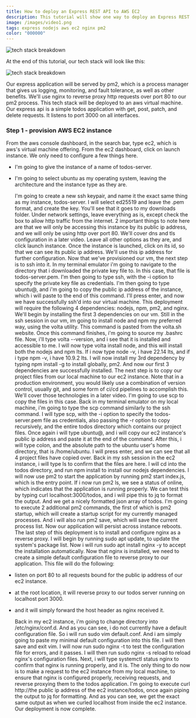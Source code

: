 ```yaml
---
title: How to deploy an Express REST API to AWS EC2
description: This tutorial will show one way to deploy an Express REST API to an EC2 instance using Nginx as a reverse proxy.
image: /images/video1.png
tags: express nodejs aws ec2 nginx pm2
color: "000000"
---
```


![tech stack breakdown](/images/express-pm2-nginx-ec2/thumbnail.png)

At the end of this tutorial, our tech stack will look like this:

![tech stack breakdown](/images/express-pm2-nginx-ec2/tech-stack.png)

Our express application will be served by pm2, which is a process manager that gives us logging, monitoring, and fault tolerance, as well as other benefits.
We'll use nginx to reverse proxy http requests over port 80 to our pm2 process.
This tech stack will be deployed to an aws virtual machine.
Our express api is a simple todos application with get, post, patch, and delete requests.
It listens to port 3000 on all interfaces.

### Step 1 - provision AWS EC2 instance

From the aws console dashboard, in the search bar, type ec2, which is aws's virtual machine offering.
From the ec2 dashboard, click on launch instance.
We only need to configure a few things here.

- I'm going to give the instance of a name of todos-server.
- I'm going to select ubuntu as my operating system, leaving the architecture and the instance type as they are.

  I'm going to create a new ssh keypair, and name it the exact same thing as my instance, todos-server.
  I will select ed25519 and leave the .pem format, and create the key.
  You'll see that it goes to my downloads folder.
  Under network settings, leave everything as is, except check the box to allow http traffic from the internet.
  2 important things to note here are that we will only be accessing this instance by its public ip address, and we will only be using http over port 80.
  We'll cover dns and tls configuration in a later video.
  Leave all other options as they are, and click launch instance.
  Once the instance is launched, click on its id, so that we can see its public ip address.
  We'll use this ip address for further configuration.
  Now that we've provisioned our vm, the next step is to ssh into it.
  In my terminal emulator i'm going to navigate to the directory that i downloaded the private key file to.
  In this case, that file is todos-server.pem.
  I'm then going to type ssh, with the -i option to specify the private key file as credentials.
  I'm then going to type ubuntu@, and i'm going to copy the public ip address of the instance, which i will paste to the end of this command.
  I'll press enter, and now we have successfully ssh'd into our virtual machine.
  This deployment will require the following 4 dependencies: nodejs, npm, pm2, and nginx.
  We'll begin by installing the first 3 dependencies on our vm.
  Still in the ssh session in our vm, im going to install node and npm my preferred way, using the volta utility.
  This command is pasted from the volta.sh website.
  Once this command finishes, i'm going to source my .bashrc file.
  Now, i'll type volta --version, and i see that it is installed and accessible to me.
  I will now type volta install node, and this will install both the nodejs and npm lts.
  If i now type node -v, i have 22.14 lts, and if i type npm -v, i have 10.9.2 lts.
  I will now install my 3rd dependency by typing npm install -g to install globally, pm2.
  And now our first 3 dependencies are successfully installed.
  The next step is to copy our project files from our local machine to our ec2 instance.
  Note that in a production environment, you would likely use a combination of version control, usually git, and some form of ci/cd pipelines to accomplish this.
  We'll cover those technologies in a later video.
  I'm going to use scp to copy the files in this case.
  Back in my terminal emulator on my local machine, i'm going to type the scp command similarly to the ssh command.
  I will type scp, with the -i option to specify the todos-server.pem file as credentials, also passing the -r option to copy recursively, and the entire todos directory which contains our project files.
  Once again i will type ubuntu@, and i will copy our ec2 instance's public ip address and paste it at the end of the command.
  After this, i will type colon, and the absolute path to the ubuntu user's home directory, that is /home/ubuntu.
  I will press enter, and we can see that all 4 project files have copied over.
  Back in my ssh session in the ec2 instance, i will type ls to confirm that the files are here.
  I will cd into the todos directory, and run npm install to install our nodejs dependencies.
  I will now use pm2 to start the application by running pm2 start index.js, which is the entry point.
  If i now run pm2 ls, we see a status of online, which indicates that the application is running properly.
  We can test this by typing curl localhost:3000/todos, and i will pipe this to jq to format the output.
  And we get a nicely formatted json array of todos.
  I'm going to execute 2 additional pm2 commands, the first of which is pm2 startup, which will create a startup script for my currently managed processes.
  And i will also run pm2 save, which will save the current process list.
  Now our application will persist across instance reboots.
  The last step of this deployment is to install and configure nginx as a reverse proxy.
  I will begin by running sudo apt update, to update the system's package list.
  Now i will run sudo apt install nginx -y to accept the installation automatically.
  Now that nginx is installed, we need to create a simple default configuration file to reverse proxy to our application.
  This file will do the following:

- listen on port 80 to all requests bound for the public ip address of our ec2 instance.
- at the root location, it will reverse proxy to our todos server running on localhost port 3000.
- and it will simply forward the host header as nginx received it.

  Back in my ec2 instance, i'm going to change directory into /etc/nginx/conf.d.
  And as you can see, i do not currently have a default configuration file.
  So i will run sudo vim default.conf.
  And i am simply going to paste my minimal default configuration into this file.
  I will then save and exit vim.
  I will now run sudo nginx -t to test the configuration file for errors, and it passes.
  I will then run sudo nginx -s reload to reload nginx's configuration files.
  Next, i will type systemctl status nginx to confirm that nginx is running properly, and it is.
  The only thing to do now is to make a request to the ec2 instance from my local machine, to ensure that nginx is configured properly, receiving requests, and reverse proxying them to the todos application.
  I'm going to execute curl http://the public ip address of the ec2 instance/todos, once again piping the output to jq for formatting.
  And as you can see, we get the exact same output as when we curled localhost from inside the ec2 instance.
  Our deployment is now complete.
